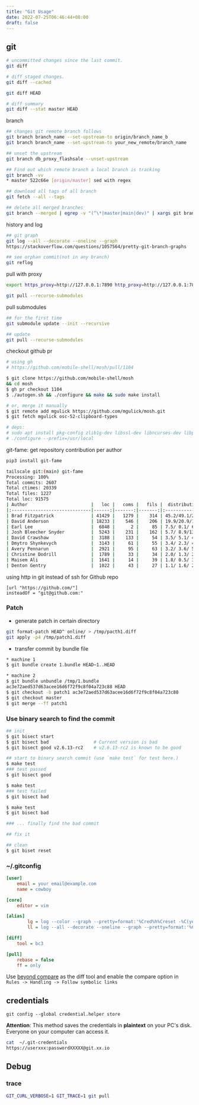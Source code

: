 ```yaml
---
title: "Git Usage"
date: 2022-07-25T06:46:44+08:00
draft: false
---
```



## git
```bash
# uncommitted changes since the last commit.
git diff

# diff staged changes.
git diff --cached

git diff HEAD

# diff summary
git diff --stat master HEAD
```

branch
```bash
## changes git remote branch follows
git branch branch_name --set-upstream-to origin/branch_name_b
git branch branch_name --set-upstream-to your_new_remote/branch_name

## unset the upstream
git branch db_proxy_flashsale --unset-upstream

## Find out which remote branch a local branch is tracking
git branch -vv
* master 522c66e [origin/master] sed with regex

## download all tags of all branch
git fetch --all --tags

## delete all merged branches
git branch --merged | egrep -v "(^\*|master|main|dev)" | xargs git branch -d
```

history and log
```bash
## git graph
git log --all --decorate --oneline --graph
https://stackoverflow.com/questions/1057564/pretty-git-branch-graphs

## see orphan commit(not in any branch)
git reflog
```

pull with proxy
```bash
export https_proxy=http://127.0.0.1:7890 http_proxy=http://127.0.0.1:7890 all_proxy=socks5://127.0.0.1:7890

git pull --recurse-submodules
```

pull submodules
```bash
## for the first time
git submodule update --init --recursive

## update
git pull --recurse-submodules
```

checkout github pr
```bash
# using gh
# https://github.com/mobile-shell/mosh/pull/1104

$ git clone https://github.com/mobile-shell/mosh
&& cd mosh
$ gh pr checkout 1104
$ ./autogen.sh && ./configure && make && sudo make install

# or, merge it manually
$ git remote add mgulick https://github.com/mgulick/mosh.git
$ git fetch mgulick osc-52-clipboard-types

# deps:
# sudo apt install pkg-config zlib1g-dev libssl-dev libncurses-dev libprotoc-dev protobuf-compiler libprotobuf-c-dev
# ./configure --prefix=/usr/local
```

git-fame: get repository contribution per author
```bash
pip3 install git-fame

tailscale git:(main) git-fame
Processing: 100%
Total commits: 2607
Total ctimes: 20339
Total files: 1227
Total loc: 91575
| Author                        |   loc |   coms |   fils |  distribution   |
|:------------------------------|------:|-------:|-------:|:----------------|
| Brad Fitzpatrick              | 41429 |   1279 |    314 | 45.2/49.1/25.6  |
| David Anderson                | 18233 |    546 |    206 | 19.9/20.9/16.8  |
| Earl Lee                      |  6848 |      2 |     85 | 7.5/ 0.1/ 6.9   |
| Josh Bleecher Snyder          |  5243 |    231 |    162 | 5.7/ 8.9/13.2   |
| David Crawshaw                |  3188 |    133 |     54 | 3.5/ 5.1/ 4.4   |
| Dmytro Shynkevych             |  3143 |     61 |     55 | 3.4/ 2.3/ 4.5   |
| Avery Pennarun                |  2921 |     95 |     63 | 3.2/ 3.6/ 5.1   |
| Christine Dodrill             |  1789 |     33 |     34 | 2.0/ 1.3/ 2.8   |
| Maisem Ali                    |  1641 |     14 |     39 | 1.8/ 0.5/ 3.2   |
| Denton Gentry                 |  1022 |     43 |     27 | 1.1/ 1.6/ 2.2   |

```

using http in git instead of ssh for Github repo
```code
[url "https://github.com/"]
insteadOf = "git@github.com:"
```


### Patch

* generate patch in certain directory
```bash
git format-patch HEAD^ online/ > /tmp/pacth1.diff
git apply -p4 /tmp/patch1.diff
```

* transfer commit by bundle file
```bash
* machine 1
$ git bundle create 1.bundle HEAD~1..HEAD

* machine 2
$ git bundle unbundle /tmp/1.bundle
ac3e72aed537d63acee16d6f72f9c8f04a723c88 HEAD
$ git checkout -b patch1 ac3e72aed537d63acee16d6f72f9c8f04a723c88
$ git checkout master
$ git merge --ff patch1
```
### Use binary search to find the commit
```bash
## init
$ git bisect start
$ git bisect bad                 # Current version is bad
$ git bisect good v2.6.13-rc2    # v2.6.13-rc2 is known to be good

## start to binary search commit (use `make test` for test here.)
$ make test
### test passed
$ git bisect good

$ make test
### test failed
$ git bisect bad

$ make test
$ git bisect bad

### ... finally find the bad commit

## fix it

## clean
$ git biset reset
```

### ~/.gitconfig

```ini
[user]
	email = your email@example.com
	name = cowboy

[core]
	editor = vim

[alias]
        lg = log --color --graph --pretty=format:'%Cred%h%Creset -%C(yellow)%d%Creset %s %Cgreen(%cd) %C(bold blue)<%an>%Creset' --abbrev-commit --date=format:'%Y-%m-%d %H:%M' --
        ll = log --all --decorate --oneline --graph --pretty=format:'%Cred%h%Creset -%C(yellow)%d%Creset %s %Cgreen(%cd) %C(bold blue)<%an>%Creset' --abbrev-commit --date=format:'%Y-%m-%d %H:%M'

[diff]
	tool = bc3

[pull]
	rebase = false
	ff = only
```
Use [beyond compare](https://www.scootersoftware.com/) as the diff tool and enable the compare option in `Rules -> Handling -> Follow symbolic links`


## credentials

`git config --global credential.helper store`

**Attention**: This method saves the credentials in **plaintext** on your PC's disk. Everyone on your computer can access it.

```bash
cat  ~/.git-credentials
https://userxxx:passwordXXXXX@git.xx.io
```


## Debug

### trace

```bash
GIT_CURL_VERBOSE=1 GIT_TRACE=1 git pull
```
